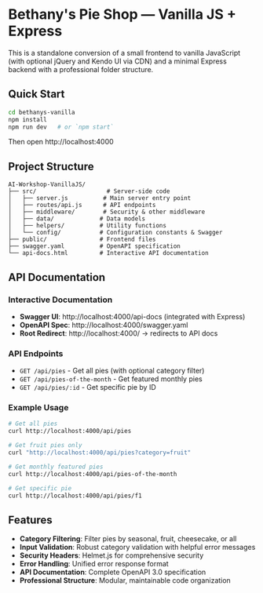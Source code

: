 # Bethany's Pie Shop — Vanilla JS + Express

This is a standalone conversion of a small frontend to vanilla JavaScript (with optional jQuery and Kendo UI via CDN) and a minimal Express backend with a professional folder structure.

## Quick Start

```bash
cd bethanys-vanilla
npm install
npm run dev   # or `npm start`
```

Then open http://localhost:4000

## Project Structure

```
AI-Workshop-VanillaJS/
├── src/                    # Server-side code
│   ├── server.js          # Main server entry point
│   ├── routes/api.js      # API endpoints
│   ├── middleware/        # Security & other middleware
│   ├── data/             # Data models
│   ├── helpers/          # Utility functions
│   └── config/           # Configuration constants & Swagger
├── public/               # Frontend files
├── swagger.yaml          # OpenAPI specification
└── api-docs.html         # Interactive API documentation
```

## API Documentation

### Interactive Documentation
- **Swagger UI**: http://localhost:4000/api-docs (integrated with Express)
- **OpenAPI Spec**: http://localhost:4000/swagger.yaml
- **Root Redirect**: http://localhost:4000/ → redirects to API docs

### API Endpoints
- `GET /api/pies` - Get all pies (with optional category filter)
- `GET /api/pies-of-the-month` - Get featured monthly pies
- `GET /api/pies/:id` - Get specific pie by ID

### Example Usage
```bash
# Get all pies
curl http://localhost:4000/api/pies

# Get fruit pies only
curl "http://localhost:4000/api/pies?category=fruit"

# Get monthly featured pies
curl http://localhost:4000/api/pies-of-the-month

# Get specific pie
curl http://localhost:4000/api/pies/f1
```

## Features

- **Category Filtering**: Filter pies by seasonal, fruit, cheesecake, or all
- **Input Validation**: Robust category validation with helpful error messages
- **Security Headers**: Helmet.js for comprehensive security
- **Error Handling**: Unified error response format
- **API Documentation**: Complete OpenAPI 3.0 specification
- **Professional Structure**: Modular, maintainable code organization
